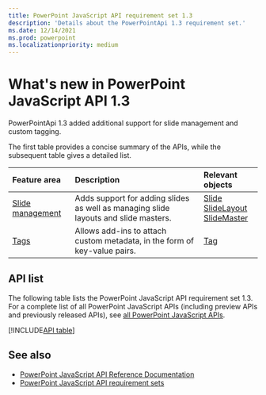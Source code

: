 ```yaml
---
title: PowerPoint JavaScript API requirement set 1.3
description: 'Details about the PowerPointApi 1.3 requirement set.'
ms.date: 12/14/2021
ms.prod: powerpoint
ms.localizationpriority: medium
---
```


# What's new in PowerPoint JavaScript API 1.3

PowerPointApi 1.3 added additional support for slide management and custom tagging.

The first table provides a concise summary of the APIs, while the subsequent table gives a detailed list.

| Feature area | Description | Relevant objects |
|:--- |:--- |:--- |
| [Slide management](/office/dev/add-ins/powerpoint/add-slides) | Adds support for adding slides as well as managing slide layouts and slide masters. | [Slide](/javascript/api/powerpoint/powerpoint.slide)<br>[SlideLayout](/javascript/api/powerpoint/powerpoint.slidelayout)<br>[SlideMaster](/javascript/api/powerpoint/powerpoint.slidemaster)|
| [Tags](/office/dev/add-ins/powerpoint/tagging-presentations-slides-shapes) | Allows add-ins to attach custom metadata, in the form of key-value pairs. | [Tag](/javascript/api/powerpoint/powerpoint.tag) |

## API list

The following table lists the PowerPoint JavaScript API requirement set 1.3. For a complete list of all PowerPoint JavaScript APIs (including preview APIs and previously released APIs), see [all PowerPoint JavaScript APIs](/javascript/api/powerpoint?view=powerpoint-js-preview&preserve-view=true).


[!INCLUDE[API table](../../includes/powerpoint-1_3.md)]

## See also

- [PowerPoint JavaScript API Reference Documentation](/javascript/api/powerpoint?view=powerpoint-js-1.3&preserve-view=true)
- [PowerPoint JavaScript API requirement sets](powerpoint-api-requirement-sets.md)
